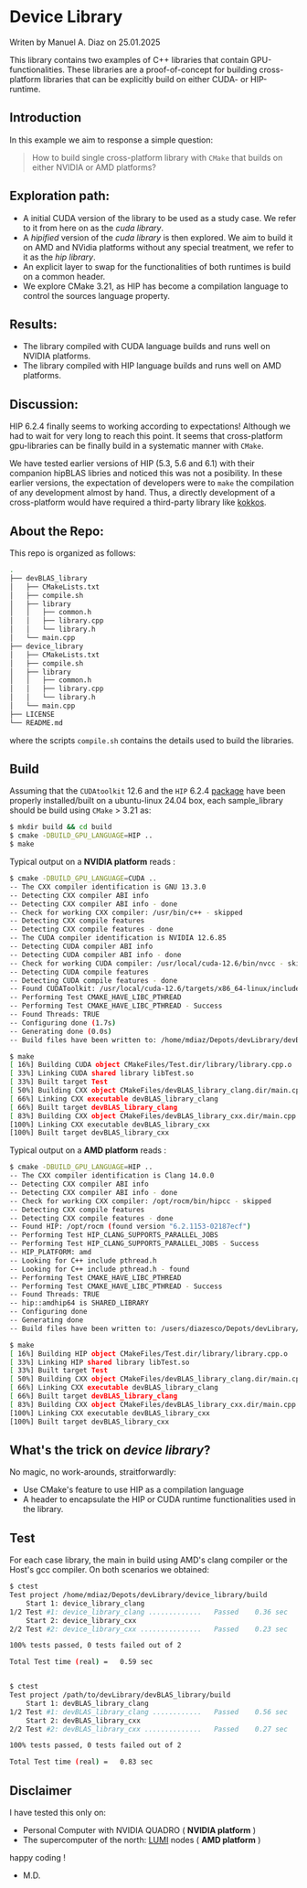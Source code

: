 # Device Library
Writen by Manuel A. Diaz on 25.01.2025

This library contains two examples of C++ libraries that contain GPU-functionalities. These libraries are a proof-of-concept for building cross-platform libraries that can be explicitly build on either CUDA- or HIP-runtime.

## Introduction
In this example we aim to response a simple question:

> How to build single cross-platform library with `CMake` that builds on either NVIDIA or AMD platforms?

## Exploration path:

 - A initial CUDA version of the library to be used as a study case. 
  We refer to it from here on as the *cuda library*.
 - A *hipified* version of the *cuda library* is then explored.
  We aim to build it on AMD and NVidia platforms without any special treatment, we refer to it as the *hip library*.
 - An explicit layer to swap for the functionalities of both runtimes is build on a common header. 
 - We explore CMake 3.21, as HIP has become a compilation language to control the sources language property.

## Results:

 - The library compiled with CUDA language builds and runs well on NVIDIA platforms.
 - The library compiled with HIP language builds and runs well on AMD platforms.
  
## Discussion:

HIP 6.2.4 finally seems to working according to expectations! Although we had to wait for very long to reach this point. It seems that cross-platform gpu-libraries can be finally build in a systematic manner with `CMake`.

We have tested earlier versions of HIP (5.3, 5.6 and 6.1) with their companion hipBLAS libries and noticed this was not a posibility. In these earlier versions, the expectation of developers were to `make` the compilation of any development almost by hand. Thus, a directly development of a cross-platform would have required a third-party library like [kokkos](https://github.com/kokkos/kokkos).

## About the Repo:
This repo is organized as follows:
```bash
.
├── devBLAS_library
│   ├── CMakeLists.txt
│   ├── compile.sh
│   ├── library
│   │   ├── common.h
│   │   ├── library.cpp
│   │   └── library.h
│   └── main.cpp
├── device_library
│   ├── CMakeLists.txt
│   ├── compile.sh
│   ├── library
│   │   ├── common.h
│   │   ├── library.cpp
│   │   └── library.h
│   └── main.cpp
├── LICENSE
└── README.md
```
where the scripts `compile.sh` contains the details used to build the libraries.

## Build
Assuming that the `CUDAtoolkit` 12.6 and the `HIP` 6.2.4 [package](https://github.com/ROCm-Developer-Tools/HIP) have been properly installed/built on a ubuntu-linux 24.04 box, each sample_library should be build using `CMake` > 3.21 as:
```bash 
$ mkdir build && cd build
$ cmake -DBUILD_GPU_LANGUAGE=HIP ..
$ make
```
Typical output on a **NVIDIA platform** reads :
```bash
$ cmake -DBUILD_GPU_LANGUAGE=CUDA ..
-- The CXX compiler identification is GNU 13.3.0
-- Detecting CXX compiler ABI info
-- Detecting CXX compiler ABI info - done
-- Check for working CXX compiler: /usr/bin/c++ - skipped
-- Detecting CXX compile features
-- Detecting CXX compile features - done
-- The CUDA compiler identification is NVIDIA 12.6.85
-- Detecting CUDA compiler ABI info
-- Detecting CUDA compiler ABI info - done
-- Check for working CUDA compiler: /usr/local/cuda-12.6/bin/nvcc - skipped
-- Detecting CUDA compile features
-- Detecting CUDA compile features - done
-- Found CUDAToolkit: /usr/local/cuda-12.6/targets/x86_64-linux/include (found version "12.6.85") 
-- Performing Test CMAKE_HAVE_LIBC_PTHREAD
-- Performing Test CMAKE_HAVE_LIBC_PTHREAD - Success
-- Found Threads: TRUE  
-- Configuring done (1.7s)
-- Generating done (0.0s)
-- Build files have been written to: /home/mdiaz/Depots/devLibrary/devBLAS_library/build

$ make
[ 16%] Building CUDA object CMakeFiles/Test.dir/library/library.cpp.o
[ 33%] Linking CUDA shared library libTest.so
[ 33%] Built target Test
[ 50%] Building CXX object CMakeFiles/devBLAS_library_clang.dir/main.cpp.o
[ 66%] Linking CXX executable devBLAS_library_clang
[ 66%] Built target devBLAS_library_clang
[ 83%] Building CXX object CMakeFiles/devBLAS_library_cxx.dir/main.cpp.o
[100%] Linking CXX executable devBLAS_library_cxx
[100%] Built target devBLAS_library_cxx
```

Typical output on a **AMD platform** reads :
```bash
$ cmake -DBUILD_GPU_LANGUAGE=HIP ..
-- The CXX compiler identification is Clang 14.0.0
-- Detecting CXX compiler ABI info
-- Detecting CXX compiler ABI info - done
-- Check for working CXX compiler: /opt/rocm/bin/hipcc - skipped
-- Detecting CXX compile features
-- Detecting CXX compile features - done
-- Found HIP: /opt/rocm (found version "6.2.1153-02187ecf") 
-- Performing Test HIP_CLANG_SUPPORTS_PARALLEL_JOBS
-- Performing Test HIP_CLANG_SUPPORTS_PARALLEL_JOBS - Success
-- HIP_PLATFORM: amd
-- Looking for C++ include pthread.h
-- Looking for C++ include pthread.h - found
-- Performing Test CMAKE_HAVE_LIBC_PTHREAD
-- Performing Test CMAKE_HAVE_LIBC_PTHREAD - Success
-- Found Threads: TRUE  
-- hip::amdhip64 is SHARED_LIBRARY
-- Configuring done
-- Generating done
-- Build files have been written to: /users/diazesco/Depots/devLibrary/hip_library/build

$ make
[ 16%] Building HIP object CMakeFiles/Test.dir/library/library.cpp.o
[ 33%] Linking HIP shared library libTest.so
[ 33%] Built target Test
[ 50%] Building CXX object CMakeFiles/devBLAS_library_clang.dir/main.cpp.o
[ 66%] Linking CXX executable devBLAS_library_clang
[ 66%] Built target devBLAS_library_clang
[ 83%] Building CXX object CMakeFiles/devBLAS_library_cxx.dir/main.cpp.o
[100%] Linking CXX executable devBLAS_library_cxx
[100%] Built target devBLAS_library_cxx
```

## What's the trick on *device library*?

No magic, no work-arounds, straitforwardly:
* Use CMake's feature to use HIP as a compilation language
* A header to encapsulate the HIP or CUDA runtime functionalities used in the library.

## Test

For each case library, the main in build using AMD's clang compiler or the Host's gcc compiler. On both scenarios we obtained:

```bash
$ ctest
Test project /home/mdiaz/Depots/devLibrary/device_library/build
    Start 1: device_library_clang
1/2 Test #1: device_library_clang .............   Passed    0.36 sec
    Start 2: device_library_cxx
2/2 Test #2: device_library_cxx ...............   Passed    0.23 sec

100% tests passed, 0 tests failed out of 2

Total Test time (real) =   0.59 sec


$ ctest
Test project /path/to/devLibrary/devBLAS_library/build
    Start 1: devBLAS_library_clang
1/2 Test #1: devBLAS_library_clang ............   Passed    0.56 sec
    Start 2: devBLAS_library_cxx
2/2 Test #2: devBLAS_library_cxx ..............   Passed    0.27 sec

100% tests passed, 0 tests failed out of 2

Total Test time (real) =   0.83 sec
```

## Disclaimer
I have tested this only on:
  - Personal Computer with NVIDIA QUADRO ( **NVIDIA platform** )
  - The supercomputer of the north: [LUMI](https://www.lumi-supercomputer.eu/may-we-introduce-lumi/) nodes ( **AMD platform** )

happy coding !
 - M.D.